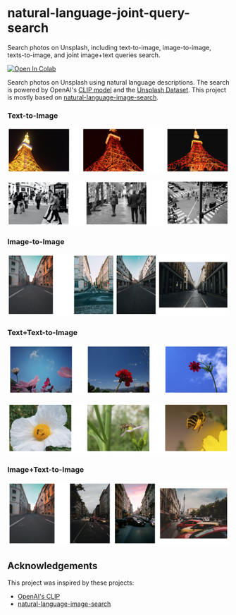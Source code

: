 # natural-language-joint-query-search
Search photos on Unsplash, including text-to-image, image-to-image, texts-to-image, and joint image+text queries search.

[![Open In Colab](https://colab.research.google.com/assets/colab-badge.svg)](https://colab.research.google.com/github/haofanwang/natural-language-joint-query-search/blob/main/colab/unsplash_image_search.ipynb)

Search photos on Unsplash using natural language descriptions. The search is powered by OpenAI's [CLIP model](https://github.com/openai/CLIP) and the [Unsplash Dataset](https://unsplash.com/data). This project is mostly based on [natural-language-image-search](https://github.com/haltakov/natural-language-image-search).

### Text-to-Image

![Search results for "Tokyo tower at night."](images/example-text-image-1.png)

![Search results for "People come and go on the street."](images/example-text-image-2.png)

### Image-to-Image

![Search results for a street view image](images/example-image-image-1.png)


### Text+Text-to-Image

![Search results for "flower" and "blue sky"](images/example-text2-image-1.png)

![Search results for "flower" and "bee"](images/example-text2-image-2.png)


### Image+Text-to-Image

![Search results for an empty street with query "cars"](images/example-image+text-image-1.png)


## Acknowledgements

This project was inspired by these projects:

- [OpenAI's CLIP](https://github.com/openai/CLIP)
- [natural-language-image-search](https://github.com/haltakov/natural-language-image-search)
